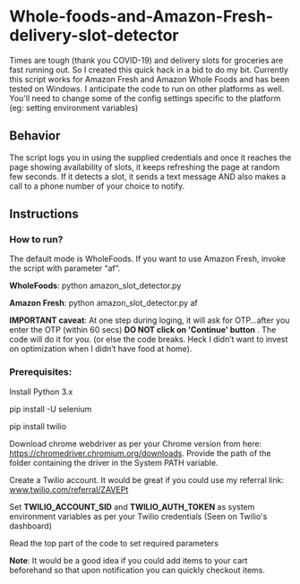 # Whole-foods-and-Amazon-Fresh-delivery-slot-detector

Times are tough (thank you COVID-19) and delivery slots for groceries are fast running out. So I created this quick hack in a bid to do my bit. Currently this script works for Amazon Fresh and Amazon Whole Foods and has been tested on Windows. I anticipate the code to run on other platforms as well. You'll need to change some of the config settings specific to the platform (eg: setting environment variables)

## Behavior
The script logs you in using the supplied credentials and once it reaches the page showing availability of slots, it keeps refreshing the page at random few seconds. If it detects a slot, it sends a text message AND also makes a call to a phone number of your choice to notify.

## Instructions
 
### How to run?
The default mode is WholeFoods. If you want to  use Amazon Fresh, invoke the script with parameter “af”.

**WholeFoods**: python amazon_slot_detector.py

**Amazon Fresh**: python amazon_slot_detector.py af


**IMPORTANT caveat**: At one step during loging, it will ask for OTP…after you enter the OTP (within 60 secs) **DO NOT click on 'Continue' button** . The code will do it for you. (or else the code breaks. Heck I didn’t want to invest on optimization when I didn’t have food at home). 


### Prerequisites:

Install Python 3.x
 
pip install -U selenium

pip install twilio
 
Download chrome webdriver as per your Chrome version from here: https://chromedriver.chromium.org/downloads.
Provide the path of the folder containing the driver in the System PATH variable. 
 
Create a Twilio account. It would be great if you could use my referral link: www.twilio.com/referral/ZAVEPt
 
Set **TWILIO_ACCOUNT_SID** and **TWILIO_AUTH_TOKEN** as system environment variables as per your Twilio credentials (Seen on Twilio's dashboard)
 
Read the top part of the code to set required parameters

 
**Note**: It would be a good idea if you could add items to your cart beforehand so that upon notification you can quickly checkout items.
 

